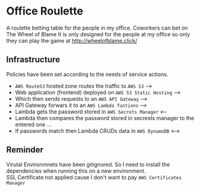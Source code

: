 # Office Roulette

A roulette betting table for the people in my office. Coworkers can bet on The Wheel of Blame
It is only designed for the people at my office so only they can play the game at http://wheelofblame.click/


## Infrastructure
Policies have been set according to the needs of service actions.
* `AWS Route53` hosted zone routes the traffic to `AWS S3` -->
* Web application (frontend) deployed on `AWS S3 Static Hosting` -->
* Which then sends requests to an `AWS API Gateway` -->
* API Gateway forwars it to an `AWS Lambda funtions` -->
* Lambda gets the password stored in `AWS Secrets Manager` <--
* Lambda then compares the password stored in secrests manager to the entered one ...
* If passwords match then Lambda CRUDs data in `AWS DynamoDB` <-->


## Reminder

Virutal Environmnets have been gitignored. So I need to install the dependencies when running this on a new environment.  
SSL Certificate not applied cause I don't want to pay `AWS Certificates Manager`
